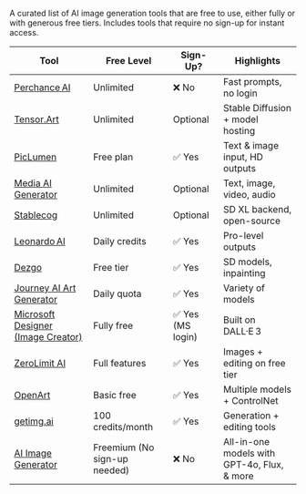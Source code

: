A curated list of AI image generation tools that are free to use, either fully or with generous free tiers. Includes tools that require no sign-up for instant access.

| Tool                                                                               | Free Level                   | Sign-Up?         | Highlights                            |
| ---------------------------------------------------------------------------------- | ---------------------------- | ---------------- | ------------------------------------- |
| [Perchance AI](https://perchance.org/ai-art)                                       | Unlimited                    | ❌ No             | Fast prompts, no login                |
| [Tensor.Art](https://tensor.art/)                                                  | Unlimited                    | Optional         | Stable Diffusion + model hosting      |
| [PicLumen](https://www.piclumen.com/)                                              | Free plan                    | ✅ Yes            | Text & image input, HD outputs        |
| [Media AI Generator](https://media.io/ai-image-generator.html)                     | Unlimited                    | Optional         | Text, image, video, audio             |
| [Stablecog](https://stablecog.com/)                                                | Unlimited                    | Optional         | SD XL backend, open-source            |
| [Leonardo AI](https://leonardo.ai/)                                                | Daily credits                | ✅ Yes            | Pro-level outputs                     |
| [Dezgo](https://dezgo.com/)                                                        | Free tier                    | ✅ Yes            | SD models, inpainting                 |
| [Journey AI Art Generator](https://www.journeyaiart.com/)                          | Daily quota                  | ✅ Yes            | Variety of models                     |
| [Microsoft Designer (Image Creator)](https://designer.microsoft.com/image-creator) | Fully free                   | ✅ Yes (MS login) | Built on DALL·E 3                     |
| [ZeroLimit AI](https://zerolimit.ai/)                                              | Full features                | ✅ Yes            | Images + editing on free tier         |
| [OpenArt](https://openart.ai/)                                                     | Basic free                   | ✅ Yes            | Multiple models + ControlNet          |
| [getimg.ai](https://getimg.ai/)                                                    | 100 credits/month            | ✅ Yes            | Generation + editing tools            |
| [AI Image Generator](https://ai-image-generator.co)                                | Freemium (No sign-up needed) | ❌ No             | All-in-one models with GPT-4o, Flux, & more |
